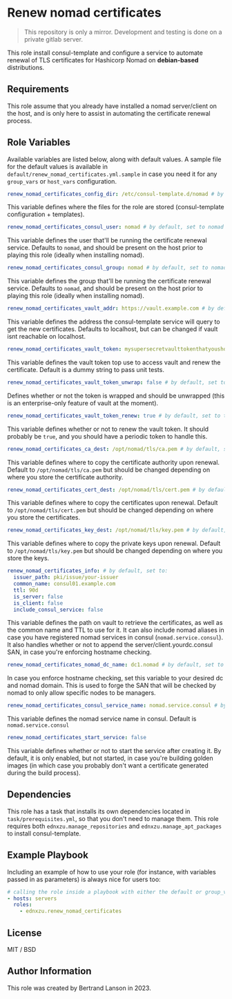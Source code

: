 Renew nomad certificates
=========
> This repository is only a mirror. Development and testing is done on a private gitlab server.

This role install consul-template and configure a service to automate renewal of TLS certificates for Hashicorp Nomad on **debian-based** distributions.

Requirements
------------

This role assume that you already have installed a nomad server/client on the host, and is only here to assist in automating the certificate renewal process.

Role Variables
--------------
Available variables are listed below, along with default values. A sample file for the default values is available in `default/renew_nomad_certificates.yml.sample` in case you need it for any `group_vars` or `host_vars` configuration.

```yaml
renew_nomad_certificates_config_dir: /etc/consul-template.d/nomad # by default, set to /etc/consul-template.d/nomad
```
This variable defines where the files for the role are stored (consul-template configuration + templates).

```yaml
renew_nomad_certificates_consul_user: nomad # by default, set to nomad
```
This variable defines the user that'll be running the certificate renewal service. Defaults to `nomad`, and should be present on the host prior to playing this role (ideally when installing nomad).

```yaml
renew_nomad_certificates_consul_group: nomad # by default, set to nomad
```
This variable defines the group that'll be running the certificate renewal service. Defaults to `nomad`, and should be present on the host prior to playing this role (ideally when installing nomad).

```yaml
renew_nomad_certificates_vault_addr: https://vault.example.com # by default, set to https://vault.example.com
```
This variable defines the address the consul-template service will query to get the new certificates. Defaults to localhost, but can be changed if vault isnt reachable on localhost.

```yaml
renew_nomad_certificates_vault_token: mysupersecretvaulttokenthatyoushouldchange # by default, set to a dummy string
```
This variable defines the vault token top use to access vault and renew the certificate. Default is a dummy string to pass unit tests.

```yaml
renew_nomad_certificates_vault_token_unwrap: false # by default, set to false
```
Defines whether or not the token is wrapped and should be unwrapped (this is an enterprise-only feature of vault at the moment).

```yaml
renew_nomad_certificates_vault_token_renew: true # by default, set to true
```
This variable defines whether or not to renew the vault token. It should probably be `true`, and you should have a periodic token to handle this.

```yaml
renew_nomad_certificates_ca_dest: /opt/nomad/tls/ca.pem # by default, set to /opt/nomad/tls/ca.pem
```
This variable defines where to copy the certificate authority upon renewal. Default to `/opt/nomad/tls/ca.pem` but should be changed depending on where you store the certificate authority.

```yaml
renew_nomad_certificates_cert_dest: /opt/nomad/tls/cert.pem # by default, set to /opt/nomad/tls/cert.pem
```
This variable defines where to copy the certificates upon renewal. Default to `/opt/nomad/tls/cert.pem` but should be changed depending on where you store the certificates.

```yaml
renew_nomad_certificates_key_dest: /opt/nomad/tls/key.pem # by default, set to /opt/nomad/tls/cert.pem
```
This variable defines where to copy the private keys upon renewal. Default to `/opt/nomad/tls/key.pem` but should be changed depending on where you store the keys.

```yaml
renew_nomad_certificates_info: # by default, set to:
  issuer_path: pki/issue/your-issuer
  common_name: consul01.example.com
  ttl: 90d
  is_server: false
  is_client: false
  include_consul_service: false
```
This variable defines the path on vault to retrieve the certificates, as well as the common name and TTL to use for it. It can also include nomad aliases in case you have registered nomad services in consul (`nomad.service.consul`). It also handles whether or not to append the server/client.yourdc.consul SAN, in case you're enforcing hostname checking.

```yaml
renew_nomad_certificates_nomad_dc_name: dc1.nomad # by default, set to dc1.nomad
```
In case you enforce hostname checking, set this variable to your desired dc and nomad domain. This is used to forge the SAN that will be checked by nomad to only allow specific nodes to be managers.

```yaml
renew_nomad_certificates_consul_service_name: nomad.service.consul # by default, set to nomad.service.consul
```
This variable defines the nomad service name in consul. Default is `nomad.service.consul`

```yaml
renew_nomad_certificates_start_service: false
```
This variable defines whether or not to start the service after creating it. By default, it is only enabled, but not started, in case you're building golden images (in which case you probably don't want a certificate generated during the build process).

Dependencies
------------

This role has a task that installs its own dependencies located in `task/prerequisites.yml`, so that you don't need to manage them. This role requires both `ednxzu.manage_repositories` and `ednxzu.manage_apt_packages` to install consul-template.

Example Playbook
----------------

Including an example of how to use your role (for instance, with variables passed in as parameters) is always nice for users too:
```yaml
# calling the role inside a playbook with either the default or group_vars/host_vars
- hosts: servers
  roles:
    - ednxzu.renew_nomad_certificates
```

License
-------

MIT / BSD

Author Information
------------------

This role was created by Bertrand Lanson in 2023.
